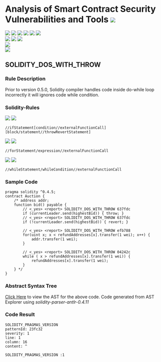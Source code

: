 # Analysis of Smart Contract Security Vulnerabilities and Tools ![](https://img.shields.io/badge/-Live-brightgreen)
![](https://img.shields.io/badge/Batch-UG21CYS-lightgreen) ![](https://img.shields.io/badge/Batch-PG21CYS-green) ![](https://img.shields.io/badge/Batch-UG22CYS-lightgreen) ![](https://img.shields.io/badge/Batch-PG21CYS-green) ![](https://img.shields.io/badge/Batch-PhD-darkgreen) ![](https://img.shields.io/badge/-B_RIG-darkgreen)<br/>   ![](https://img.shields.io/badge/BlockchainCourse-21CY712-green)  ![](https://img.shields.io/badge/-M.Tech_Dissertation-blue) ![](https://img.shields.io/badge/Focus-Smart_Contract_Security-yellow) <br/>
![](https://img.shields.io/badge/Blockchain-Ethereum-blue)   <br/> 
![](https://img.shields.io/badge/Language-Solidity-blue)

## SOLIDITY_DOS_WITH_THROW
### Rule Description
Prior to version 0.5.0, Solidity compiler handles code inside do-while loop incorrectly it will ignores code while condition.
### Solidity-Rules

![](https://img.shields.io/badge/Pattern_ID-637fdc-gold) ![](https://img.shields.io/badge/Severity-3-brown) 

```
//ifStatement[condition//externalFunctionCall][block/statement//throwRevertStatement]
```

![](https://img.shields.io/badge/Pattern_ID-efb788-gold) ![](https://img.shields.io/badge/Severity-2-brown) 

```
//forStatement/expression//externalFunctionCall
```

![](https://img.shields.io/badge/Pattern_ID-04242c-gold) ![](https://img.shields.io/badge/Severity-2-brown) 

```
//whileStatement/whileCondition//externalFunctionCall
```

### Sample Code

```
pragma solidity ^0.4.5;
contract Auction {
    /* address addr;
    function bid() payable {
        // <_yes> <report> SOLIDITY_DOS_WITH_THROW 637fdc
        if (currentLeader.send(highestBid)) { throw; }
        // <_yes> <report> SOLIDITY_DOS_WITH_THROW 637fdc
        if (!currentLeader.send(highestBid)) { revert; } 

        // <_yes> <report> SOLIDITY_DOS_WITH_THROW efb788
        for(uint x; x < refundAddresses[x].transfer(1 wei); x++) {
            addr.transfer(1 wei);
        }

        // <_yes> <report> SOLIDITY_DOS_WITH_THROW 04242c
        while ( x > refundAddresses[x].transfer(1 wei)) {
            refundAddresses[x].transfer(1 wei);
        }
    } */
}
```

### Abstract Syntax Tree 

[Click Here](https://astexplorer.net/#/gist/7187fed7b8ca3bf082fde599520416ec/8efed1a840fd11ee8f5c19f0963783dd2b95f4dc) to view the AST for the above code. Code generated from AST Explorer using _solidity-parser-antlr-0.4.11_


### Code Result

```
SOLIDITY_PRAGMAS_VERSION
patternId: 23fc32
severity: 1
line: 1
column: 16
content: ^

SOLIDITY_PRAGMAS_VERSION :1

```
